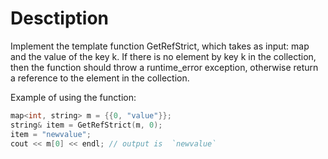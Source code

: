 # Desctiption

Implement the template function GetRefStrict, which takes as input: map and the value of the key k. If there is no element by key k in the collection, then the function should throw a runtime_error exception, otherwise return a reference to the element in the collection.

Example of using the function:

```c++
map<int, string> m = {{0, "value"}};
string& item = GetRefStrict(m, 0);
item = "newvalue";
cout << m[0] << endl; // output is  `newvalue`
```